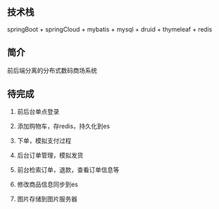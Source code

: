 ## 技术栈

springBoot + springCloud + mybatis + mysql + druid + thymeleaf + redis


## 简介

前后端分离的分布式数码商场系统


## 待完成

1. 前后台单点登录

2. 添加购物车，存redis，持久化到es

3. 下单，模拟支付过程

4. 后台订单管理，模拟发货

5. 前台检索订单，退款，查看订单信息等

6. 修改商品信息同步到es

7. 图片存储到图片服务器

